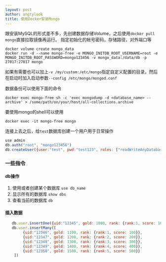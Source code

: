 ```yaml
---
layout: post
author: angtylook
title: 使用Docker安装Mongo
---
```


跟安装MySQL的形式差不多，先创建数据存储Volume，之后使用`docker pull mongo`直接拉取镜像再运行。
指定初始化的帐号密码，存储路径，对外端口等

```shell
docker volume create mongo_data
docker run -d --name mongo-free -e MONGO_INITDB_ROOT_USERNAME=root -e MONGO_INITDB_ROOT_PASSWORD=mongo123456 -v mongo_data:/data/db -p 27017:27017 mongo
```

如果有需要也可以加上`-v /my/custom:/etc/mongo`指定自定义配置的目录，然后在启动时加入启动参数`--config /etc/mongo/mongod.conf`

数据备份可以使用下面的命令

`docker exec mongo-free sh -c 'exec mongodump -d <database_name> --archive' > /some/path/on/your/host/all-collections.archive`

要使用mongo的shell可以使用

`docker exec -it mongo-free mongo`

连接上去之后，给`test`数据库创建一个用户用于日常操作

```javascript
use admin
db.auth("root", "mongo123456")
db.createUser({user:"test", pwd:"test123", roles: ["readWriteAnyDatabase"]})
```

### 一些指令
#### db操作

1. 使用或者创建某个数据库
    `use db_name`
2. 显示所有的数据库
    `show dbs`
3. 查看当前的数据库
    `db`

#### 插入数据

```javascript
   db.user.insertOne({uid:"12345", gold: 1000, rank: {rank:1, score: 100}})
   db.user.insertMany([
        {uid:"12346", gold: 1100, rank: {rank:1, score: 100}},
        {uid:"12347", gold: 1200, rank: {rank:2, score: 200}},
        {uid:"12348", gold: 1300, rank: {rank:3, score: 300}},
        {uid:"12349", gold: 1400, rank: {rank:4, score: 400}},
        {uid:"12350", gold: 1500, rank: {rank:5, score: 500}}
    ])
```